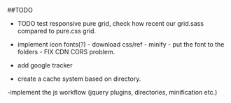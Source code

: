 ##TODO
  - TODO test responsive pure grid, check how recent our grid.sass compared to pure.css grid.

  - implement icon fonts(?) - download css/ref - minify - put the font to the folders - FIX CDN CORS problem.

  - add google tracker

  - create a cache system based on directory.

  -implement the js workflow (jquery plugins, directories, minification etc.)